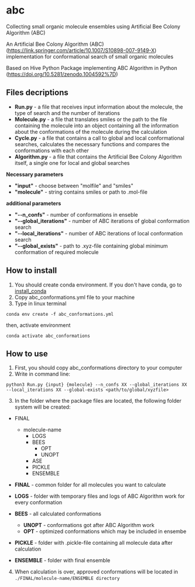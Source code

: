 # abc
Collecting small organic molecule ensembles using Artificial Bee Colony Algorithm (ABC)


An Artificial Bee Colony Algorithm (ABC) (https://link.springer.com/article/10.1007/S10898-007-9149-X)
implementation for conformational search of small organic molecules

Based on Hive Python Package implementing ABC Algorithm in Python (https://doi.org/10.5281/zenodo.1004592%7D)


## Files decriptions
- **Run.py** - a file that receives input information about the molecule, the type of search and the number of iterations
- **Molecule.py** - a file that translates smiles or the path to the file containing the molecule into an object containing all the information about the conformations of the molecule during the calculation
- **Cycle.py** - a file that contains a call to global and local conformational searches, calculates the necessary functions and compares the conformations with each other
- **Algorithm.py** - a file that contains the Artificial Bee Colony Algorithm itself, a single one for local and global searches

**Necessary parameters**
- **"input"** - choose between "molfile" and "smiles"
- **"molecule"** - string  contains smiles or path to .mol-file

**additional parameters**
- **"--n_confs"** - number of conformations in enseble
- **"--global_iterations"** - number of ABC iterations of global conformation search
- **"--local_iterations"** - number of ABC iterations of local conformation search
- **"--global_exists"** - path to .xyz-file containing global minimum conformation of required molecule


## How to install 
1. You should create conda environment. If you don't have conda, go to [install_conda](https://docs.conda.io/projects/conda/en/latest/user-guide/install/index.html)
2. Copy abc_conformations.yml file to your machine
3. Type in linux terminal
```
conda env create -f abc_conformations.yml
```
then, activate environment
```
conda activate abc_conformations
```

## How to use

1. First, you should copy abc_conformations directory to your computer
2. Write in command line:

```
python3 Run.py {input} {molecule} --n_confs XX --global_iterations XX --local_iterations XX --global-exists <path/to/global/xyzfile>
```

3. In the folder where the package files are located, the following folder system will be created:
- FINAL
    - molecule-name
        - LOGS
        - BEES
            - OPT
            - UNOPT
        - ASE
        - PICKLE
		- ENSEMBLE
		
- **FINAL** - common folder for all molecules you want to calculate
- **LOGS** - folder with temporary files and logs of ABC Algorithm work for every conformation
- **BEES** - all calculated conformations
   - 	**UNOPT** - conformations got after ABC Algorithm work    
   - 	**OPT** - optimized conformations which may be included in ensembe
- **PICKLE** - folder with .pickle-file containing all molecule data after calculation
- **ENSEMBLE** - folder with final ensemble 

4. When calculation is over, approved conformations will be located in ```./FINAL/molecule-name/ENSEMBLE directory```

